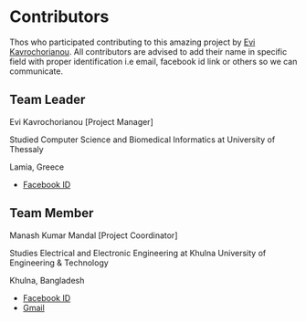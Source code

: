 # Contributors

Thos who participated contributing to this amazing project by [Evi Kavrochorianou](https://www.facebook.com/vann.kavrochorianou?fref=ts). All contributors are advised to add their name in specific field with proper identification i.e email, facebook id link or others so we can communicate.

## Team Leader

Evi Kavrochorianou [Project Manager]

Studied Computer Science and Biomedical Informatics at University of Thessaly

Lamia, Greece

* [Facebook ID](https://www.facebook.com/vann.kavrochorianou?fref=ts)

## Team Member

Manash Kumar Mandal [Project Coordinator]

Studies Electrical and Electronic Engineering at Khulna University of Engineering & Technology

Khulna, Bangladesh

* [Facebook ID](https://www.facebook.com/JackspicerPhoenix)
* [Gmail](manashmndl@gmail.com)
